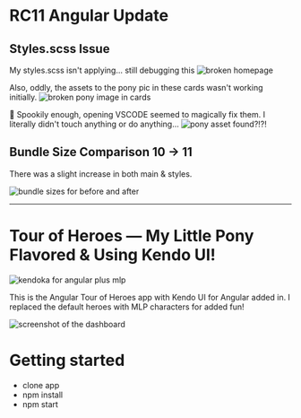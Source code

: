 # RC11 Angular Update
## Styles.scss Issue
My styles.scss isn't applying... still debugging this
![broken homepage](https://p192.p3.n0.cdn.getcloudapp.com/items/rRuogkLQ/Screen%20Shot%202020-10-27%20at%2012.48.00%20PM.png?v=c642b55d1eec01014e2aad7f81a10b9f)

Also, oddly, the assets to the pony pic in these cards wasn't working initially.
![broken pony image in cards](https://p192.p3.n0.cdn.getcloudapp.com/items/E0urX9n6/Screen%20Shot%202020-10-27%20at%2012.48.07%20PM.png?v=7a5dc974fd2c4bbed2c8258459eb7c84)

👻  Spookily enough, opening VSCODE seemed to magically fix them. I literally didn't touch anything or do anything...
![pony asset found?!?!](https://p192.p3.n0.cdn.getcloudapp.com/items/rRuogk0v/Screen%20Shot%202020-10-27%20at%2012.53.17%20PM.png?v=f1af49ed74eff8f568595af20bf05d1e)

## Bundle Size Comparison 10 -> 11
There was a slight increase in both main & styles.

![bundle sizes for before and after](https://p192.p3.n0.cdn.getcloudapp.com/items/WnurmBmO/Screen%20Shot%202020-10-27%20at%201.50.01%20PM.png?v=0b930ba02840124addf6fee5611a5699)

 ---
 
# Tour of Heroes — My Little Pony Flavored & Using Kendo UI! 

![kendoka for angular plus mlp](https://p192.p3.n0.cdn.getcloudapp.com/items/rRu7OBlg/Screen%20Shot%202020-08-27%20at%2012.53.56%20PM.png?v=a47c8028358bc533908f0b9545f14087 "kendoka plus my little pony logo")

This is the Angular Tour of Heroes app with Kendo UI for Angular added in. I replaced the default heroes with MLP characters for added fun!

![screenshot of the dashboard](https://p192.p3.n0.cdn.getcloudapp.com/items/Qwu0nBb9/Tourofheroes-mlp.png?v=991587c891bbb9ff37f38b1125a58ec8 "screenshot of the new dashboard UI")

# Getting started
- clone app
- npm install
- npm start
